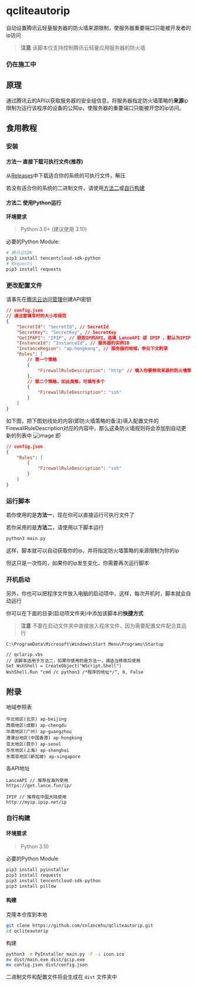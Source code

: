 # qcliteautorip
自动设置腾讯云轻量服务器的防火墙来源限制，使服务器重要端口只能被开发者的ip访问

> **注意** 该脚本仅支持控制腾讯云轻量应用服务器的防火墙
### 仍在施工中

## 原理
通过腾讯云的API以获取服务器的安全组信息，将服务器指定防火墙策略的**来源**ip限制为运行该程序的设备的公网ip，使服务器的重要端口只能被开您的ip访问。

## 食用教程
### 安装
#### 方法一 直接下载可执行文件(推荐)
从[Releases](https://github.com/cnlancehu/qcliteautorip/releases)中下载适合你的系统的可执行文件，解压

若没有适合你的系统的二进制文件，请使用[方法二](#方法二-使用python运行)或[自行构建](#自行构建)
#### 方法二 使用Python运行
**环境要求**
> Python 3.6+ (建议使用 3.10)

必要的Python Module:

```bash
# 腾讯云SDK
pip3 install tencentcloud-sdk-python
# Requests
pip3 install requests 
```

### 更改配置文件

请事先在[腾讯云访问管理](https://console.cloud.tencent.com/cam/capi)创建API密钥

```json
// config.json
// 请注意填写时的大小写规范
{
    "SecretId": "SecretId", // SecretId
    "SecretKey": "SecretKey", // SecretKey
    "GetIPAPI": "IPIP", // 获取IP的API，选填 LanceAPI 或 IPIP ，默认为IPIP， 中国大陆用户请使用 IPIP
    "InstanceId": "InstanceId", // 服务器的实例ID
    "InstanceRegion": "ap-hongkong", // 服务器的地域，参见下文附录
    "Rules": [
        // 第一个策略
        {
            "FirewallRuleDescription": "http" // 填入你要修改来源的防火墙策略的描述
        },
        // 第二个策略，如此类推，可填写多个
        {
            "FirewallRuleDescription": "ssh" 
        }
    ]
}
```
如下图，把下图划线处的内容(即防火墙策略的备注)填入配置文件的FirewallRuleDescription对应的内容中，那么这条防火墙规则将会添加到自动更新的列表中
![image](https://user-images.githubusercontent.com/106385654/214570514-90e46714-c3a3-450f-ba37-36f8dcb9089a.png)
即
```json
// config.json
{
    "Rules": [
        {
            "FirewallRuleDescription": "ssh"
        }
    ]
}
```

### 运行脚本
若你使用的是**方法一**，现在你可以直接运行可执行文件了

若你采用的是**方法二**，请使用以下脚本运行
```bash
python3 main.py
```
这样，脚本就可以自动获取你的ip，并将指定防火墙策略的来源限制为你的ip

但这只是一次性的，如果你的ip发生变化，你需要再次运行脚本

### 开机启动
另外，你也可以把程序文件放入电脑的启动项中，这样，每次开机时，脚本就会自动运行

你可以在下面的目录(启动项文件夹)中添加该脚本的**快捷方式**

> **注意** 不要在启动文件夹中直接放入程序文件，因为需要配置文件配合其运行

`C:\ProgramData\Microsoft\Windows\Start Menu\Programs\Startup`


```vbs
// qclarip.vbs
// 该脚本适用于方法二，如果你使用的是方法一，请适当修改后使用
Set WshShell = CreateObject("WScript.Shell")
WshShell.Run "cmd /c python3 /*程序的地址*/", 0, False
```


## 附录

地域参照表
```
华北地区(北京) ap-beijing
西南地区(成都) ap-chengdu
华南地区(广州) ap-guangzhou
港澳台地区(中国香港) ap-hongkong
亚太地区(首尔) ap-seoul
华东地区(上海) ap-shanghai
东南亚地区(新加坡) ap-singapore
```

各API地址
```
LanceAPI // 推荐在海外使用
https://get.lance.fun/ip/

IPIP // 推荐在中国大陆使用
http://myip.ipip.net/ip
```

### 自行构建

#### 环境要求
> Python 3.10

必要的Python Module

```bash
pip3 install pyinstaller
pip3 install requests
pip3 install tencentcloud-sdk-python
pip3 install pillow
```

#### 构建

克隆本仓库到本地
```bash
git clone https://github.com/cnlancehu/qcliteautorip.git
cd qcliteautorip
```

构建
```bash
python3 -m PyInstaller main.py -F -i icon.ico
mv dist/main.exe dist/qcip.exe
mv config.json dist/config.json
```

二进制文件和配置文件将会生成在 `dist` 文件夹中